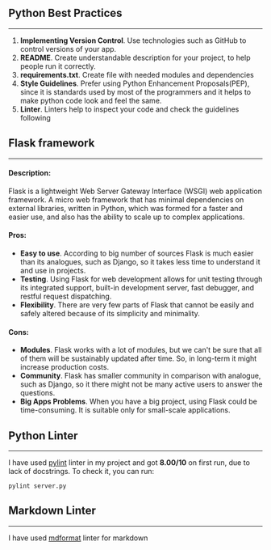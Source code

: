 ## Python Best Practices

______________________________________________________________________

1. **Implementing Version Control**. Use technologies such as GitHub
   to control versions of your app.
1. **README**. Create understandable description for your project,
   to help people run it correctly.
1. **requirements.txt**. Create file with needed modules and dependencies
1. **Style Guidelines**. Prefer using Python Enhancement Proposals(PEP),
   since it is standards used by most of the programmers and it helps
   to make python code look and feel the same.
1. **Linter**. Linters help to inspect your code and
   check the guidelines following

## Flask framework

______________________________________________________________________

#### Description:

Flask is a lightweight Web Server Gateway Interface (WSGI) web application framework.
A micro web framework that has minimal dependencies on external libraries, written in Python, which was formed for a faster and easier use, and also has the ability to scale up to complex applications.

#### Pros:

- **Easy to use**. According to big number of sources Flask is much
  easier than its analogues, such as Django, so it takes less time to understand
  it and use in projects.
- **Testing**. Using Flask for web development allows for unit testing through its
  integrated support, built-in development server, fast debugger, and restful request dispatching.
- **Flexibility**. There are very few parts of Flask that cannot be easily and safely altered because of its simplicity and minimality.

#### Cons:

- **Modules**. Flask works with a lot of modules, but
  we can't be sure that all of them will be sustainably updated after
  time. So, in long-term it might increase production costs.
- **Community**. Flask has smaller community in comparison with
  analogue, such as Django, so it there might not be many active users to answer the questions.
- **Big Apps Problems**. When you have a big project, using Flask could be time-consuming. It is suitable only for small-scale applications.

## Python Linter

______________________________________________________________________

I have used [pylint](https://pylint.pycqa.org/en/latest/) linter in my project and got **8.00/10** on first run,
due to lack of docstrings. To check it, you can run:

```
pylint server.py
```

## Markdown Linter

______________________________________________________________________

I have used [mdformat](https://github.com/executablebooks/mdformat) linter
for markdown

